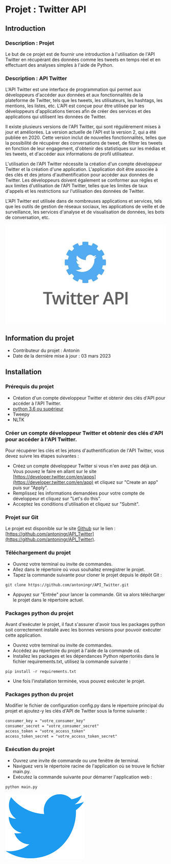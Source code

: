 # Projet : Twitter API


## Introduction

### Description : Projet
Le but de ce projet est de fournir une introduction à l'utilisation de l'API Twitter en récupérant des données comme les tweets en temps réel et en effectuant des analyses simples à l'aide de Python.

### Description : API Twitter
L'API Twitter est une interface de programmation qui permet aux développeurs d'accéder aux données et aux fonctionnalités de la plateforme de Twitter, tels que les tweets, les utilisateurs, les hashtags, les mentions, les listes, etc. L'API est conçue pour être utilisée par les développeurs d'applications tierces afin de créer des services et des applications qui utilisent les données de Twitter.

Il existe plusieurs versions de l'API Twitter, qui sont régulièrement mises à jour et améliorées. La version actuelle de l'API est la version 2, qui a été publiée en 2020. Cette version inclut de nouvelles fonctionnalités, telles que la possibilité de récupérer des conversations de tweet, de filtrer les tweets en fonction de leur engagement, d'obtenir des statistiques sur les médias et les tweets, et d'accéder aux informations de profil utilisateur.

L'utilisation de l'API Twitter nécessite la création d'un compte développeur Twitter et la création d'une application. L'application doit être associée à des clés et des jetons d'authentification pour accéder aux données de Twitter. Les développeurs doivent également se conformer aux règles et aux limites d'utilisation de l'API Twitter, telles que les limites de taux d'appels et les restrictions sur l'utilisation des données de Twitter.

L'API Twitter est utilisée dans de nombreuses applications et services, tels que les outils de gestion de réseaux sociaux, les applications de veille et de surveillance, les services d'analyse et de visualisation de données, les bots de conversation, etc.


![](twitter_api.jpg)



## Information du projet

- Contributeur du projet : Antonin
- Date de la dernière mise à jour : 03 mars 2023


## Installation

### Prérequis du projet
- Création d'un compte développeur Twitter et obtenir des clés d'API pour accéder à l'API Twitter.
- [python 3.6 ou supérieur](https://www.python.org/downloads/)
- Tweepy
- NLTK


### Créer un compte développeur Twitter et obtenir des clés d'API pour accéder à l'API Twitter.
Pour récupérer les clés et les jetons d'authentification de l'API Twitter, vous devez suivre les étapes suivantes :
- Créez un compte développeur Twitter si vous n'en avez pas déjà un. Vous pouvez le faire en allant sur le site [https://developer.twitter.com/en/apps](https://developer.twitter.com/en/app) et cliquez sur "Create an app" puis sur "Apply".
- Remplissez les informations demandées pour votre compte de développeur et cliquez sur "Let's do this".
- Acceptez les conditions d'utilisation et cliquez sur "Submit".

### Projet sur Git
Le projet est disponible sur le site [Github](https://github.com/) sur le lien : [https://github.com/antoningr/API_Twitter](https://github.com/antoningr/API_Twitter). 


### Téléchargement du projet
- Ouvrez votre terminal ou invite de commandes.
- Allez dans le répertoire où vous souhaitez enregistrer le projet.
- Tapez la commande suivante pour cloner le projet depuis le dépôt Git :
```
git clone https://github.com/antoningr/API_Twitter.git
```
- Appuyez sur "Entrée" pour lancer la commande. Git va alors télécharger le projet dans le répertoire actuel.


### Packages python du projet
Avant d'exécuter le projet, il faut s'assurer d'avoir tous les packages python soit correctement installé avec les bonnes versions pour pouvoir exécuter cette application. 
- Ouvrez votre terminal ou invite de commandes.
- Accédez au répertoire du projet à l'aide de la commande cd.
- Installez les packages et les dépendances Python répertoriés dans le fichier requirements.txt, utilisez la commande suivante :
```
pip install -r requirements.txt
```
- Une fois l'installation terminée, vous pouvez exécuter le projet.

### Packages python du projet
Modifier le fichier de configuration config.py dans le répertoire principal du projet et ajoutez-y les clés d'API de Twitter sous la forme suivante :
```
consumer_key = "votre_consumer_key"
consumer_secret = "votre_consumer_secret"
access_token = "votre_access_token"
access_token_secret = "votre_access_token_secret"
```

### Exécution du projet
- Ouvrez une invite de commande ou une fenêtre de terminal.
- Naviguez vers le répertoire racine de l'application où se trouve le fichier main.py.
- Exécutez la commande suivante pour démarrer l'application web :
```
python main.py
```

![](logo_twitter.png)